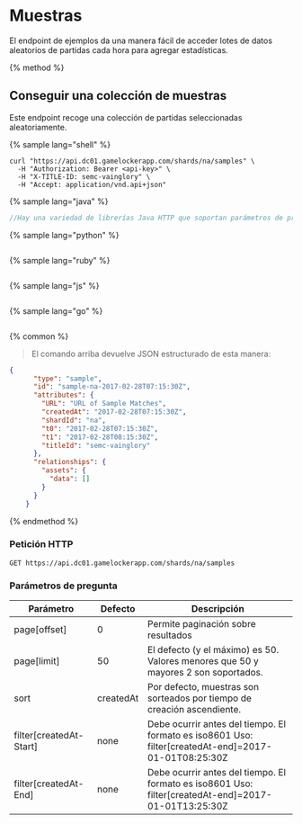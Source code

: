 # Muestras

El endpoint de ejemplos da una manera fácil de acceder lotes de datos aleatorios de partidas cada hora para agregar estadísticas.

{% method %}
## Conseguir una colección de muestras

Este endpoint recoge una colección de partidas seleccionadas aleatoriamente. 

{% sample lang="shell" %}
```shell
curl "https://api.dc01.gamelockerapp.com/shards/na/samples" \
  -H "Authorization: Bearer <api-key>" \
  -H "X-TITLE-ID: semc-vainglory" \
  -H "Accept: application/vnd.api+json"
```
{% sample lang="java" %}
```java
//Hay una variedad de librerías Java HTTP que soportan parámetros de pregunta.
```
{% sample lang="python" %}
```python

```
{% sample lang="ruby" %}
```ruby

```
{% sample lang="js" %}
```javascript

```
{% sample lang="go" %}
```go

```
{% common %}
> El comando arriba devuelve JSON estructurado de esta manera:

```json
{
      "type": "sample",
      "id": "sample-na-2017-02-28T07:15:30Z",
      "attributes": {
        "URL": "URL of Sample Matches",
        "createdAt": "2017-02-28T07:15:30Z",
        "shardId": "na",
        "t0": "2017-02-28T07:15:30Z",
        "t1": "2017-02-28T08:15:30Z",
        "titleId": "semc-vainglory"
      },
      "relationships": {
        "assets": {
          "data": []
        }
      }
    }
```
{% endmethod %}

### Petición HTTP

`GET https://api.dc01.gamelockerapp.com/shards/na/samples`
 
### Parámetros de pregunta
 
Parámetro | Defecto | Descripción |
--------- | ------- | -----------   
page[offset] | 0 | Permite paginación sobre resultados 
page[limit] | 50 | El defecto (y el máximo) es 50. Valores menores que 50 y mayores 2 son soportados.
sort | createdAt | Por defecto, muestras son sorteados por tiempo de creación ascendiente. 
filter[createdAt-Start] | none | Debe ocurrir antes del tiempo. El formato es iso8601 Uso: filter[createdAt-end]=2017-01-01T08:25:30Z
filter[createdAt-End] | none | Debe ocurrir antes del tiempo. El formato es iso8601 Uso: filter[createdAt-end]=2017-01-01T13:25:30Z